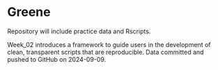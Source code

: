 # Greene

Repository will include practice data and Rscripts. 

Week_02 introduces a framework to guide users in the development of clean, transparent scripts that are reproducible. Data committed and pushed to GitHub on 2024-09-09.